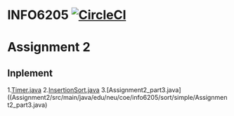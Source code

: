 # INFO6205 [![CircleCI](https://circleci.com/gh/rchillyard/INFO6205_Solutions.svg?style=svg&circle-token=e04e620a015b2df70efde4d506ee6ac96531377c)](https://circleci.com/gh/rchillyard/INFO6205_Solutions)
Assignment 2
============
Inplement
----------
1.[Timer.java](src/main/java/edu/neu/coe/info6205/util/Timer.java)
2.[InsertionSort.java](Assignment2/src/main/java/edu/neu/coe/info6205/sort/simple/InsertionSort.java)
3.[Assignment2_part3.java]((Assignment2/src/main/java/edu/neu/coe/info6205/sort/simple/Assignment2_part3.java)
 
